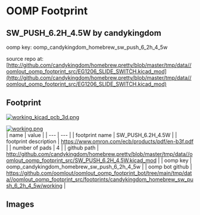# OOMP Footprint  
## SW_PUSH_6.2H_4.5W  by candykingdom  
  
oomp key: oomp_candykingdom_homebrew_sw_push_6_2h_4_5w  
  
source repo at: [http://github.com/candykingdom/homebrew.pretty/blob/master/tmp/data//oomlout_oomp_footprint_src/‎EG1206‎_SLIDE_SWITCH.kicad_mod](http://github.com/candykingdom/homebrew.pretty/blob/master/tmp/data//oomlout_oomp_footprint_src/‎EG1206‎_SLIDE_SWITCH.kicad_mod)  
## Footprint  
  
[![working_kicad_pcb_3d.png](working_kicad_pcb_3d_600.png)](working_kicad_pcb_3d.png)  
  
[![working.png](working_600.png)](working.png)  
| name | value | 
| --- | --- | 
| footprint name | SW_PUSH_6.2H_4.5W | 
| footprint description | https://www.omron.com/ecb/products/pdf/en-b3f.pdf | 
| number of pads | 4 | 
| github path | http://github.com/candykingdom/homebrew.pretty/blob/master/tmp/data//oomlout_oomp_footprint_src/SW_PUSH_6.2H_4.5W.kicad_mod | 
| oomp key | oomp_candykingdom_homebrew_sw_push_6_2h_4_5w | 
| oomp bot github | https://github.com/oomlout/oomlout_oomp_footprint_bot/tree/main/tmp/data//oomlout_oomp_footprint_src/footprints/candykingdom_homebrew_sw_push_6_2h_4_5w/working | 
## Images  
